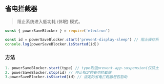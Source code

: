 ## 省电拦截器
> 阻止系统进入低功耗 (休眠) 模式。

```javascript
const { powerSaveBlocker } = require('electron')

const id = powerSaveBlocker.start('prevent-display-sleep') // 阻止操作系统关闭显示器
console.log(powerSaveBlocker.isStarted(id))
```

### 方法
```javascript
1. powerSaveBlocker.start(type) // type取值prevent-app-suspension(仅防止应用程序被挂起)|prevent-display-sleep(阻止操作系统关闭显示器)
2. powerSaveBlocker.stop(id) // 停止指定的省电拦截器
3.powerSaveBlocker.isStarted(id) // 指定的省电拦截器是否启动
```
